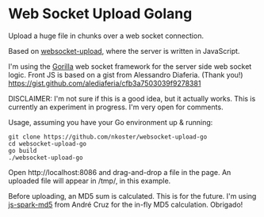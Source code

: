 # Web Socket Upload Golang

Upload a huge file in chunks over a web socket connection.

Based on [websocket-upload](https://github.com/nkoster/websocket-upload), where the server is written in JavaScript.

I'm using the [Gorilla](https://github.com/gorilla/websocket/) web socket framework for the server side web socket logic. 
Front JS is based on a gist from Alessandro Diaferia. (Thank you!)
https://gist.github.com/alediaferia/cfb3a7503039f9278381

DISCLAIMER: I'm not sure if this is a good idea, but it actually works.
This is currently an experiment in progress. I'm very open for comments.

Usage, assuming you have your Go environment up & running:

```
git clone https://github.com/nkoster/websocket-upload-go
cd websocket-upload-go
go build
./websocket-upload-go
````

Open http://localhost:8086 and drag-and-drop a file in the page.
An uploaded file will appear in /tmp/, in this example.

Before uploading, an MD5 sum is calculated. This is for the future.
I'm using [js-spark-md5](https://github.com/satazor/js-spark-md5) from André Cruz
for the in-fly MD5 calculation. Obrigado!
